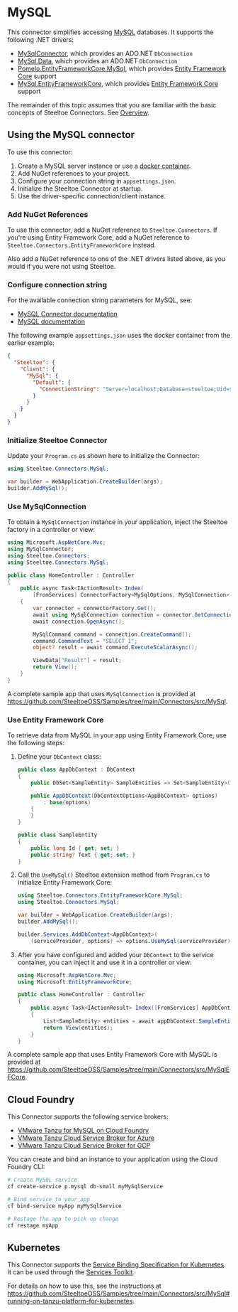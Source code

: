 # MySQL

This connector simplifies accessing [MySQL](https://www.mysql.com/) databases.
It supports the following .NET drivers:

- [MySqlConnector](https://www.nuget.org/packages/MySqlConnector), which provides an ADO.NET `DbConnection`
- [MySql.Data](https://www.nuget.org/packages/MySql.Data), which provides an ADO.NET `DbConnection`
- [Pomelo.EntityFrameworkCore.MySql](https://www.nuget.org/packages/Pomelo.EntityFrameworkCore.MySql), which provides [Entity Framework Core](https://learn.microsoft.com/ef/core) support
- [MySql.EntityFrameworkCore](https://www.nuget.org/packages/MySql.EntityFrameworkCore), which provides [Entity Framework Core](https://learn.microsoft.com/ef/core) support

The remainder of this topic assumes that you are familiar with the basic concepts of Steeltoe Connectors. See [Overview](./usage.md).

## Using the MySQL connector

To use this connector:

1. Create a MySQL server instance or use a [docker container](https://github.com/SteeltoeOSS/Samples/blob/main/CommonTasks.md#mysql).
1. Add NuGet references to your project.
1. Configure your connection string in `appsettings.json`.
1. Initialize the Steeltoe Connector at startup.
1. Use the driver-specific connection/client instance.

### Add NuGet References

To use this connector, add a NuGet reference to `Steeltoe.Connectors`.
If you're using Entity Framework Core, add a
NuGet reference to `Steeltoe.Connectors.EntityFrameworkCore` instead.

Also add a NuGet reference to one of the .NET drivers listed above, as you would if you were not using Steeltoe.

### Configure connection string

For the available connection string parameters for MySQL, see:

* [MySQL Connector documentation](https://mysqlconnector.net/connection-options/)
* [MySQL documentation](https://dev.mysql.com/doc/refman/8.0/en/connecting-using-uri-or-key-value-pairs.html#connection-parameters-base)

The following example `appsettings.json` uses the docker container from the earlier example:

```json
{
  "Steeltoe": {
    "Client": {
      "MySql": {
        "Default": {
          "ConnectionString": "Server=localhost;Database=steeltoe;Uid=steeltoe;Pwd=steeltoe"
        }
      }
    }
  }
}
```

### Initialize Steeltoe Connector

Update your `Program.cs` as shown here to initialize the Connector:

```csharp
using Steeltoe.Connectors.MySql;

var builder = WebApplication.CreateBuilder(args);
builder.AddMySql();
```

### Use MySqlConnection

To obtain a `MySqlConnection` instance in your application, inject the Steeltoe factory in a controller or view:

```csharp
using Microsoft.AspNetCore.Mvc;
using MySqlConnector;
using Steeltoe.Connectors;
using Steeltoe.Connectors.MySql;

public class HomeController : Controller
{
    public async Task<IActionResult> Index(
        [FromServices] ConnectorFactory<MySqlOptions, MySqlConnection> connectorFactory)
    {
        var connector = connectorFactory.Get();
        await using MySqlConnection connection = connector.GetConnection();
        await connection.OpenAsync();

        MySqlCommand command = connection.CreateCommand();
        command.CommandText = "SELECT 1";
        object? result = await command.ExecuteScalarAsync();

        ViewData["Result"] = result;
        return View();
    }
}
```

A complete sample app that uses `MySqlConnection` is provided at https://github.com/SteeltoeOSS/Samples/tree/main/Connectors/src/MySql.

### Use Entity Framework Core

To retrieve data from MySQL in your app using Entity Framework Core, use the following steps:

1. Define your `DbContext` class:

    ```csharp
    public class AppDbContext : DbContext
    {
        public DbSet<SampleEntity> SampleEntities => Set<SampleEntity>();

        public AppDbContext(DbContextOptions<AppDbContext> options)
            : base(options)
        {
        }
    }

    public class SampleEntity
    {
        public long Id { get; set; }
        public string? Text { get; set; }
    }
    ```

1. Call the `UseMySql()` Steeltoe extension method from `Program.cs` to initialize Entity Framework Core:

    ```csharp
    using Steeltoe.Connectors.EntityFrameworkCore.MySql;
    using Steeltoe.Connectors.MySql;

    var builder = WebApplication.CreateBuilder(args);
    builder.AddMySql();

    builder.Services.AddDbContext<AppDbContext>(
        (serviceProvider, options) => options.UseMySql(serviceProvider));
    ```

1. After you have configured and added your `DbContext` to the service container,
you can inject it and use it in a controller or view:

    ```csharp
    using Microsoft.AspNetCore.Mvc;
    using Microsoft.EntityFrameworkCore;

    public class HomeController : Controller
    {
        public async Task<IActionResult> Index([FromServices] AppDbContext appDbContext)
        {
            List<SampleEntity> entities = await appDbContext.SampleEntities.ToListAsync();
            return View(entities);
        }
    }
    ```

A complete sample app that uses Entity Framework Core with MySQL is provided at https://github.com/SteeltoeOSS/Samples/tree/main/Connectors/src/MySqlEFCore.

## Cloud Foundry

This Connector supports the following service brokers:

- [VMware Tanzu for MySQL on Cloud Foundry](https://techdocs.broadcom.com/us/en/vmware-tanzu/data-solutions/tanzu-for-mysql-on-cloud-foundry/3-3/mysql-for-tpcf/about_mysql_vms.html)
- [VMware Tanzu Cloud Service Broker for Azure](https://techdocs.broadcom.com/us/en/vmware-tanzu/platform-services/tanzu-cloud-service-broker-for-microsoft-azure/1-9/csb-azure/index.html)
- [VMware Tanzu Cloud Service Broker for GCP](https://techdocs.broadcom.com/us/en/vmware-tanzu/platform-services/tanzu-cloud-service-broker-for-gcp/1-8/csb-gcp/index.html)

You can create and bind an instance to your application using the Cloud Foundry CLI:

```bash
# Create MySQL service
cf create-service p.mysql db-small myMySqlService

# Bind service to your app
cf bind-service myApp myMySqlService

# Restage the app to pick up change
cf restage myApp
```

## Kubernetes

This Connector supports the [Service Binding Specification for Kubernetes](https://github.com/servicebinding/spec).
It can be used through the [Services Toolkit](https://techdocs.broadcom.com/us/en/vmware-tanzu/standalone-components/tanzu-application-platform/1-12/tap/services-toolkit-install-services-toolkit.html).

For details on how to use this, see the instructions at https://github.com/SteeltoeOSS/Samples/tree/main/Connectors/src/MySql#running-on-tanzu-platform-for-kubernetes.
